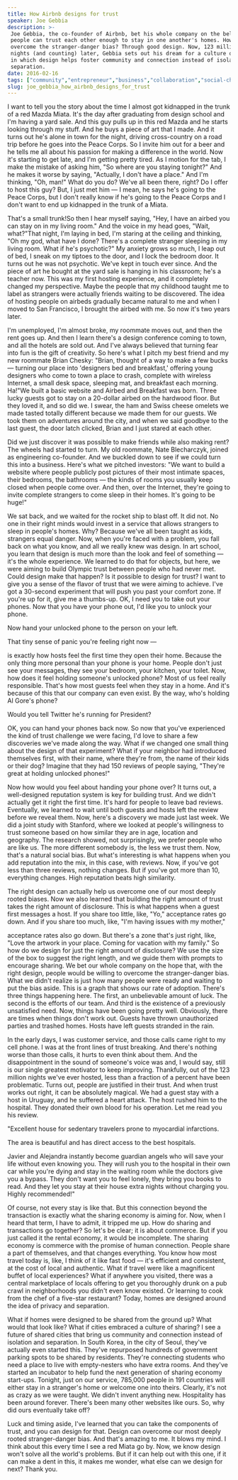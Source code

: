 ```yaml
---
title: How Airbnb designs for trust
speaker: Joe Gebbia
description: >-
 Joe Gebbia, the co-founder of Airbnb, bet his whole company on the belief that
 people can trust each other enough to stay in one another's homes. How did he
 overcome the stranger-danger bias? Through good design. Now, 123 million hosted
 nights (and counting) later, Gebbia sets out his dream for a culture of sharing
 in which design helps foster community and connection instead of isolation and
 separation.
date: 2016-02-16
tags: ["community","entrepreneur","business","collaboration","social-change","behavioral-economics","economics","culture","future","innovation","potential","product-design","privacy","design","urban-planning","technology","trust"]
slug: joe_gebbia_how_airbnb_designs_for_trust
---
```


I want to tell you the story about the time I almost got kidnapped in the trunk of a red
Mazda Miata. It's the day after graduating from design school and I'm having a yard sale.
And this guy pulls up in this red Mazda and he starts looking through my stuff. And he
buys a piece of art that I made. And it turns out he's alone in town for the night,
driving cross-country on a road trip before he goes into the Peace Corps. So I invite him
out for a beer and he tells me all about his passion for making a difference in the
world. Now it's starting to get late, and I'm getting pretty tired. As I motion for the
tab, I make the mistake of asking him, "So where are you staying tonight?" And he makes it
worse by saying, "Actually, I don't have a place." And I'm thinking, "Oh, man!" What do
you do? We've all been there, right? Do I offer to host this guy? But, I just met him — I
mean, he says he's going to the Peace Corps, but I don't really know if he's going to the
Peace Corps and I don't want to end up kidnapped in the trunk of a Miata.

That's a small trunk!So then I hear myself saying, "Hey, I have an airbed you can stay on
in my living room." And the voice in my head goes, "Wait, what?"That night, I'm laying in
bed, I'm staring at the ceiling and thinking, "Oh my god, what have I done? There's a
complete stranger sleeping in my living room. What if he's psychotic?" My anxiety grows so
much, I leap out of bed, I sneak on my tiptoes to the door, and I lock the bedroom door. It
turns out he was not psychotic. We've kept in touch ever since. And the piece of art he
bought at the yard sale is hanging in his classroom; he's a teacher now. This was my first
hosting experience, and it completely changed my perspective. Maybe the people that my
childhood taught me to label as strangers were actually friends waiting to be discovered.
The idea of hosting people on airbeds gradually became natural to me and when I moved to
San Francisco, I brought the airbed with me. So now it's two years later.

I'm unemployed, I'm almost broke, my roommate moves out, and then the rent goes up. And
then I learn there's a design conference coming to town, and all the hotels are sold out.
And I've always believed that turning fear into fun is the gift of creativity. So here's
what I pitch my best friend and my new roommate Brian Chesky: "Brian, thought of a way to
make a few bucks — turning our place into 'designers bed and breakfast,' offering young
designers who come to town a place to crash, complete with wireless Internet, a small desk
space, sleeping mat, and breakfast each morning. Ha!"We built a basic website and Airbed
and Breakfast was born. Three lucky guests got to stay on a 20-dollar airbed on the
hardwood floor. But they loved it, and so did we. I swear, the ham and Swiss cheese
omelets we made tasted totally different because we made them for our guests. We took them
on adventures around the city, and when we said goodbye to the last guest, the door latch
clicked, Brian and I just stared at each other.

Did we just discover it was possible to make friends while also making rent? The wheels had
started to turn. My old roommate, Nate Blecharczyk, joined as engineering co-founder. And
we buckled down to see if we could turn this into a business. Here's what we pitched
investors: "We want to build a website where people publicly post pictures of their most
intimate spaces, their bedrooms, the bathrooms — the kinds of rooms you usually keep
closed when people come over. And then, over the Internet, they're going to invite
complete strangers to come sleep in their homes. It's going to be huge!"

We sat back, and we waited for the rocket ship to blast off. It did not. No one in their
right minds would invest in a service that allows strangers to sleep in people's homes.
Why? Because we've all been taught as kids, strangers equal danger. Now, when you're faced
with a problem, you fall back on what you know, and all we really knew was design. In art
school, you learn that design is much more than the look and feel of something — it's the
whole experience. We learned to do that for objects, but here, we were aiming to build
Olympic trust between people who had never met. Could design make that happen? Is it
possible to design for trust? I want to give you a sense of the flavor of trust that we
were aiming to achieve. I've got a 30-second experiment that will push you past your
comfort zone. If you're up for it, give me a thumbs-up. OK, I need you to take out your
phones. Now that you have your phone out, I'd like you to unlock your phone.

Now hand your unlocked phone to the person on your left.

That tiny sense of panic you're feeling right now —

is exactly how hosts feel the first time they open their home. Because the only thing more
personal than your phone is your home. People don't just see your messages, they see your
bedroom, your kitchen, your toilet. Now, how does it feel holding someone's unlocked phone?
Most of us feel really responsible. That's how most guests feel when they stay in a home.
And it's because of this that our company can even exist. By the way, who's holding Al
Gore's phone?

Would you tell Twitter he's running for President?

OK, you can hand your phones back now. So now that you've experienced the kind of trust
challenge we were facing, I'd love to share a few discoveries we've made along the way.
What if we changed one small thing about the design of that experiment? What if your
neighbor had introduced themselves first, with their name, where they're from, the name of
their kids or their dog? Imagine that they had 150 reviews of people saying, "They're
great at holding unlocked phones!"

Now how would you feel about handing your phone over? It turns out, a well-designed
reputation system is key for building trust. And we didn't actually get it right the first
time. It's hard for people to leave bad reviews. Eventually, we learned to wait until both
guests and hosts left the review before we reveal them. Now, here's a discovery we made
just last week. We did a joint study with Stanford, where we looked at people's
willingness to trust someone based on how similar they are in age, location and geography.
The research showed, not surprisingly, we prefer people who are like us. The more
different somebody is, the less we trust them. Now, that's a natural social bias. But
what's interesting is what happens when you add reputation into the mix, in this case,
with reviews. Now, if you've got less than three reviews, nothing changes. But if you've
got more than 10, everything changes. High reputation beats high similarity.

The right design can actually help us overcome one of our most deeply rooted biases. Now we
also learned that building the right amount of trust takes the right amount of disclosure.
This is what happens when a guest first messages a host. If you share too little, like,
"Yo," acceptance rates go down. And if you share too much, like, "I'm having issues with
my mother,"

acceptance rates also go down. But there's a zone that's just right, like, "Love the
artwork in your place. Coming for vacation with my family." So how do we design for just
the right amount of disclosure? We use the size of the box to suggest the right length,
and we guide them with prompts to encourage sharing. We bet our whole company on the hope
that, with the right design, people would be willing to overcome the stranger-danger bias.
What we didn't realize is just how many people were ready and waiting to put the bias
aside. This is a graph that shows our rate of adoption. There's three things happening
here. The first, an unbelievable amount of luck. The second is the efforts of our team.
And third is the existence of a previously unsatisfied need. Now, things have been going
pretty well. Obviously, there are times when things don't work out. Guests have thrown
unauthorized parties and trashed homes. Hosts have left guests stranded in the
rain.

In the early days, I was customer service, and those calls came right to my cell phone. I
was at the front lines of trust breaking. And there's nothing worse than those calls, it
hurts to even think about them. And the disappointment in the sound of someone's voice was
and, I would say, still is our single greatest motivator to keep improving. Thankfully, out
of the 123 million nights we've ever hosted, less than a fraction of a percent have been
problematic. Turns out, people are justified in their trust. And when trust works out
right, it can be absolutely magical. We had a guest stay with a host in Uruguay, and he
suffered a heart attack. The host rushed him to the hospital. They donated their own blood
for his operation. Let me read you his review.

"Excellent house for sedentary travelers prone to myocardial infarctions.

The area is beautiful and has direct access to the best hospitals.

Javier and Alejandra instantly become guardian angels who will save your life without even
knowing you. They will rush you to the hospital in their own car while you're dying and
stay in the waiting room while the doctors give you a bypass. They don't want you to feel
lonely, they bring you books to read. And they let you stay at their house extra nights
without charging you. Highly recommended!"

Of course, not every stay is like that. But this connection beyond the transaction is
exactly what the sharing economy is aiming for. Now, when I heard that term, I have to
admit, it tripped me up. How do sharing and transactions go together? So let's be clear;
it is about commerce. But if you just called it the rental economy, it would be
incomplete. The sharing economy is commerce with the promise of human connection. People
share a part of themselves, and that changes everything. You know how most travel today is,
like, I think of it like fast food — it's efficient and consistent, at the cost of local
and authentic. What if travel were like a magnificent buffet of local experiences? What if
anywhere you visited, there was a central marketplace of locals offering to get you
thoroughly drunk on a pub crawl in neighborhoods you didn't even know existed. Or learning
to cook from the chef of a five-star restaurant? Today, homes are designed around the idea
of privacy and separation.

What if homes were designed to be shared from the ground up? What would that look like?
What if cities embraced a culture of sharing? I see a future of shared cities that bring
us community and connection instead of isolation and separation. In South Korea, in the
city of Seoul, they've actually even started this. They've repurposed hundreds of
government parking spots to be shared by residents. They're connecting students who need a
place to live with empty-nesters who have extra rooms. And they've started an incubator to
help fund the next generation of sharing economy start-ups. Tonight, just on our service,
785,000 people in 191 countries will either stay in a stranger's home or welcome one into
theirs. Clearly, it's not as crazy as we were taught. We didn't invent anything new.
Hospitality has been around forever. There's been many other websites like ours. So, why
did ours eventually take off?

Luck and timing aside, I've learned that you can take the components of trust, and you can
design for that. Design can overcome our most deeply rooted stranger-danger bias. And
that's amazing to me. It blows my mind. I think about this every time I see a red Miata go
by. Now, we know design won't solve all the world's problems. But if it can help out with
this one, if it can make a dent in this, it makes me wonder, what else can we design for
next? Thank you.

<!--
ad_duration=3.33
comment_count=90
event="TED2016"
external_start_time=0
intro_duration=11.82
is_subtitle_required="False"
is_talk_featured="True"
language="en"
language_swap="False"
native_language="en"
number_of_related_talks=6
number_of_speakers=1
number_of_subtitled_videos=29
number_of_tags=17
number_of_talk_download_languages=30
number_of_talk_more_resources=0
number_of_talk_recommendations=0
number_of_talks_take_actions=0
post_ad_duration=0.83
published_timestamp="2016-03-14 15:20:31"
recording_date="2016-02-16"
speaker_description="Designer, co-founder of Airbnb"
speaker_is_published=1
speaker_name="Joe Gebbia"
talk_name="How Airbnb designs for trust"
talks_tags=["community","entrepreneur","business","collaboration","social-change","behavioral-economics","economics","culture","future","innovation","potential","product-design","privacy","design","urban-planning","technology","trust"]
url_audio="https://download.ted.com/talks/JoeGebbia_2016.mp3?apikey=acme-roadrunner"
url_photo_speaker="https://pe.tedcdn.com/images/ted/11ca1ddaa8175c26e446d8c3e71e09b39ce3accc_254x191.jpg"
url_photo_talk="https://s3.amazonaws.com/talkstar-photos/uploads/9adf755b-5da7-466f-bca1-9675bb17bc67/JoeGebbia_2016-embed.jpg"
url_webpage="https://www.ted.com/talks/joe_gebbia_how_airbnb_designs_for_trust"
video_type_name="TED Stage Talk"
-->